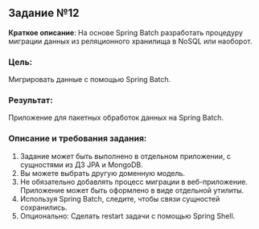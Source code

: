 ## Задание №12

__Краткое описание__: На основе Spring Batch разработать процедуру миграции данных из реляционного хранилища в NoSQL или наоборот.

### Цель:
Мигрировать данные с помощью Spring Batch.

### Результат:
Приложение для пакетных обработок данных на Spring Batch.

### Описание и требования задания:

1. Задание может быть выполнено в отдельном приложении, с сущностями из ДЗ JPA и MongoDB.
2. Вы можете выбрать другую доменную модель.
3. Не обязательно добавлять процесс миграции в веб-приложение. Приложение может быть оформлено в виде отдельной утилиты.
4. Используя Spring Batch, следите, чтобы связи сущностей сохранились.
5. Опционально: Сделать restart задачи с помощью Spring Shell.